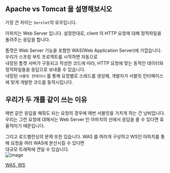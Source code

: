 ## Apache vs Tomcat 을 설명해보시오

가장 큰 차이는 `Servlet`의 유무입니다.

아파치는 Web Server 입니다. 설정한대로, client 의 HTTP 요청에 대해 정적파일을 돌려주는 응답을 합니다.

톰캣은 Web Server 기능을 포함한 WAS(Web Application Server)에 가깝습니다. 우리가 스프링 부트 프로젝트를 시작하면 자동으로  
내장된 톰캣 서버가 구동되고 작성한 코드에 따라, HTTP 요청에 맞는 동적인 데이터와 정적파일들을 응답으로 보내줄 수 있습니다.  
내장된 `서블릿 컨테이너` 를 통해 요청별로 스레드를 생성해, 개발자가 서블릿 인터페이스에 맞게 개발한 코드를 동작시킵니다.  


## 우리가 두 개를 같이 쓰는 이유

매번 같은 응답을 해줘도 되는 요청의 경우에 매번 서블릿을 거치게 하는 건 낭비입니다.  
우리는 그런 요청에 대해서는 Web Server 인 아파치의 선에서 응답을 줄 수 있다면 효율적이기 때문입니다.  

그리고 로드밸런싱의 문제 또한 있습니다. WAS 를 여러개 구상하고 WS인 아파치를 통해 요청을 여러 WAS에 분산시킬 수 있다면  
대규모 트래픽에 견딜 수 있습니다.  
![image](https://user-images.githubusercontent.com/40600306/161429488-c0a7fc72-b60a-4213-8947-2de7c0c92c6e.png)



[WAS, WS](https://tecoble.techcourse.co.kr/post/2021-05-24-apache-tomcat/)
